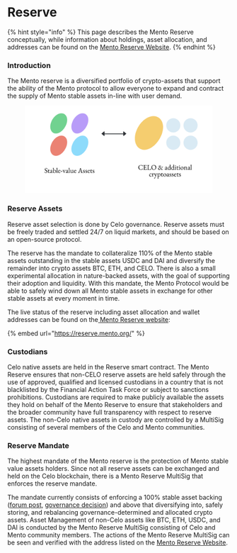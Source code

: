# Reserve

{% hint style="info" %}
This page describes the Mento Reserve conceptually, while information about holdings, asset allocation, and addresses can be found on the [Mento Reserve Website](https://reserve.mento.org/).
{% endhint %}

### Introduction

The Mento reserve is a diversified portfolio of crypto-assets that support the ability of the Mento protocol to allow everyone to expand and contract the supply of Mento stable assets in-line with user demand.

<figure><img src="../.gitbook/assets/Screenshot 2023-03-10 at 18.49.17.png" alt=""><figcaption></figcaption></figure>

### Reserve Assets

Reserve asset selection is done by Celo governance. Reserve assets must be freely traded and settled 24/7 on liquid markets, and should be based on an open-source protocol.

The reserve has the mandate to collateralize 110% of the Mento stable assets outstanding in the stable assets USDC and DAI and diversify the remainder into crypto assets BTC, ETH, and CELO. There is also a small experimental allocation in nature-backed assets, with the goal of supporting their adoption and liquidity. With this mandate, the Mento Protocol would be able to safely wind down all Mento stable assets in exchange for other stable assets at every moment in time.&#x20;

The live status of the reserve including asset allocation and wallet addresses can be found on the[ Mento Reserve website](https://reserve.mento.org/):

{% embed url="https://reserve.mento.org/" %}

### Custodians

Celo native assets are held in the Reserve smart contract. The Mento Reserve ensures that non-CELO reserve assets are held safely through the use of approved, qualified and licensed custodians in a country that is not blacklisted by the Financial Action Task Force or subject to sanctions prohibitions. Custodians are required to make publicly available the assets they hold on behalf of the Mento Reserve to ensure that stakeholders and the broader community have full transparency with respect to reserve assets. The non-Celo native assets in custody are controlled by a MultiSig consisting of several members of the Celo and Mento communities.



### Reserve Mandate

The highest mandate of the Mento reserve is the protection of Mento stable value assets holders. Since not all reserve assets can be exchanged and held on the Celo blockchain, there is a Mento Reserve MultiSig that enforces the reserve mandate.&#x20;

The mandate currently consists of enforcing a 100% stable asset backing ([forum post](https://forum.celo.org/t/reserve-mandate-1-1-stable-value-asset-basket/3663?u=tobi), [governance decision](https://celo.stake.id/#/proposal/62)) and above that diversifying into, safely storing, and rebalancing governance-determined and allocated crypto assets. Asset Management of non-Celo assets like BTC, ETH, USDC, and DAI is conducted by the Mento Reserve MultiSig consisting of Celo and Mento community members. The actions of the Mento Reserve MultiSig can be seen and verified with the address listed on the [Mento Reserve Website](https://reserve.mento.org/).
